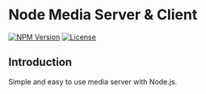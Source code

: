 # Node Media Server & Client

[![NPM Version](https://img.shields.io/npm/v/node-media-server.svg?style=flat-square)](https://www.npmjs.com/package/node-media-server) [![License](https://img.shields.io/npm/l/node-media-server.svg?style=flat-square)]()

## Introduction

Simple and easy to use media server with Node.js.